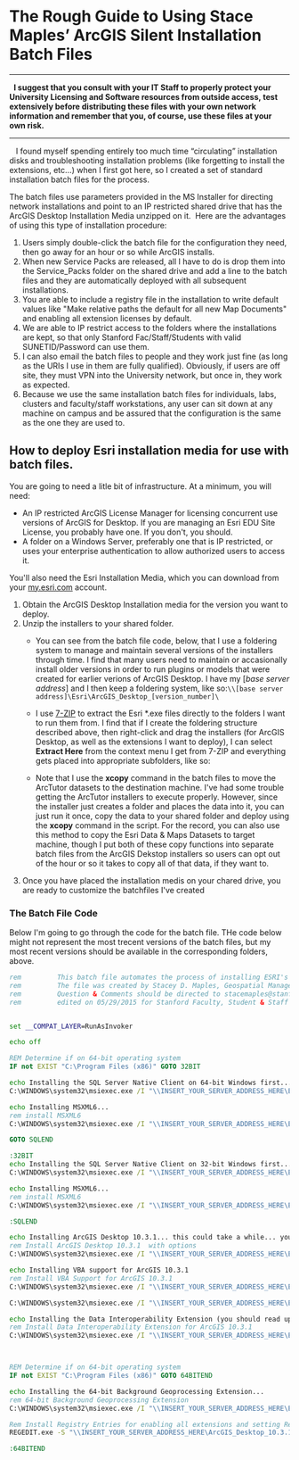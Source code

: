 # The Rough Guide to Using Stace Maples’ ArcGIS Silent Installation Batch Files
____  
 
**I suggest that you consult with your IT Staff to properly protect your University Licensing and Software resources from outside access, test extensively before distributing these files with your own network information and remember that you, of course, use these files at your own risk.**  
____
  
I found myself spending entirely too much time “circulating” installation disks and troubleshooting installation problems (like forgetting to install the extensions, etc…) when I first got here, so I created a set of standard installation batch files for the process.  

The batch files use parameters provided in the MS Installer for directing network installations and point to an IP restricted shared drive that has the ArcGIS Desktop Installation Media unzipped on it.  Here are the advantages of using this type of installation procedure:

1. Users simply double-click the batch file for the configuration they need, then go away for an hour or so while ArcGIS installs.  
2. When new Service Packs are released, all I have to do is drop them into the Service_Packs folder on the shared drive and add a line to the batch files and they are automatically deployed with all subsequent installations. 
3. You are able to include a registry file in the installation to write default values like "Make relative paths the default for all new Map Documents" and enabling all extension licenses by default.
3. We are able to IP restrict access to the folders where the installations are kept, so that only Stanford Fac/Staff/Students with valid SUNETID/Password can use them.  
4. I can also email the batch files to people and they work just fine (as long as the URIs I use in them are fully qualified).  Obviously, if users are off site, they must VPN into the University network, but once in, they work as expected.
5. Because we use the same installation batch files for individuals, labs, clusters and faculty/staff workstations, any user can sit down at any machine on campus and be assured that the configuration is the same as the one they are used to.

## How to deploy Esri installation media for use with batch files.
You are going to need a litle bit of infrastructure. At a minimum, you will need:

* An IP restricted ArcGIS License Manager for licensing concurrent use versions of ArcGIS for Desktop. If you are managing an Esri EDU Site License, you probably have one. If you don't, you should.
* A folder on a Windows Server, preferably one that is IP restricted, or uses your enterprise authentication to allow authorized users to access it.

You'll also need the Esri Installation Media, which you can download from your [my.esri.com](my.esri.com) account.

 1. Obtain the ArcGIS Desktop Installation media for the version you want to deploy.
 2. Unzip the installers to your shared folder.
     * You can see from the batch file code, below, that I use a foldering system to manage and maintain several versions of the installers through time. I find that many users need to maintain or accasionally install older versions in order to run plugins or models that were created for earlier verions of ArcGIS Desktop. I have my [_base server address_] and I then keep a foldering system, like so:```\\[base server address]\Esri\ArcGIS_Desktop_[version_number]\```
     * I use [7-ZIP](http://www.7-zip.org/) to extract the Esri *.exe files directly to the folders I want to run them from. I find that if I create the foldering structure described above, then right-click and drag the installers (for ArcGIS Desktop, as well as the extensions I want to deploy), I can select **Extract Here** from the context menu I get from 7-ZIP and everything gets placed into appropriate subfolders, like so:

     * Note that I use the **xcopy** command in the batch files to move the ArcTutor datasets to the destination machine. I've had some trouble getting the ArcTutor installers to execute properly. However, since the installer just creates a folder and places the data into it, you can just run it once, copy the data to your shared folder and deploy using the **xcopy** command in the script. For the record, you can also use this method to copy the Esri Data & Maps Datasets to target machine, though I put both of these copy functions into separate batch files from the ArcGIS Dekstop installers so users can opt out of the hour or so it takes to copy all of that data, if they want to.
 3. Once you have placed the installation medis on your chared drive, you are ready to customize the batchfiles I've created

### The Batch File Code
Below I'm going to go through the code for the batch file. THe code below might not represent the most trecent versions of the batch files, but my most recent versions should be available in the corresponding folders, above. 

```bat 
rem 		This batch file automates the process of installing ESRI's ArcGIS Desktop 10.3.1
rem 		The file was created by Stacey D. Maples, Geospatial Manager at the Stanford Geospatial Center, Stanford University
rem			Question & Comments should be directed to stacemaples@stanford.edu
rem         edited on 05/29/2015 for Stanford Faculty, Student & Staff Non-Managed Workstation and Personal Installations


set __COMPAT_LAYER=RunAsInvoker

echo off

REM Determine if on 64-bit operating system
IF not EXIST "C:\Program Files (x86)" GOTO 32BIT

echo Installing the SQL Server Native Client on 64-bit Windows first...
C:\WINDOWS\system32\msiexec.exe /I "\\INSERT_YOUR_SERVER_ADDRESS_HERE\Esri\ArcGIS_Desktop_10.3.1\SQLServer2012SP1NativeClient_64\sqlncli.msi" IACCEPTSQLNCLILICENSETERMS=YES /norestart /passive /qb

echo Installing MSXML6...
rem install MSXML6
C:\WINDOWS\system32\msiexec.exe /I "\\INSERT_YOUR_SERVER_ADDRESS_HERE\Esri\ArcGIS_Desktop_10.3.1\Desktop\SetupFiles\Support\MSXML6\64-bit\msxml6_x64.msi" /norestart /passive /qb

GOTO SQLEND

:32BIT
echo Installing the SQL Server Native Client on 32-bit Windows first...
C:\WINDOWS\system32\msiexec.exe /I "\\INSERT_YOUR_SERVER_ADDRESS_HERE\Esri\ArcGIS_Desktop_10.3.1\SQLServer2012SP1NativeClient_32\sqlncli.msi" IACCEPTSQLNCLILICENSETERMS=YES /norestart /passive /qb

echo Installing MSXML6...
rem install MSXML6
C:\WINDOWS\system32\msiexec.exe /I "\\INSERT_YOUR_SERVER_ADDRESS_HERE\Esri\ArcGIS_Desktop_10.3.1\Desktop\SetupFiles\Support\MSXML6\32-bit\msxml6.msi" /norestart /passive /qb

:SQLEND

echo Installing ArcGIS Desktop 10.3.1... this could take a while... you should go have dinner, or something...
rem Install ArcGIS Desktop 10.3.1  with options
C:\WINDOWS\system32\msiexec.exe /I "\\INSERT_YOUR_SERVER_ADDRESS_HERE\Esri\ArcGIS_Desktop_10.3.1\Desktop\SetupFiles\setup.msi" ADDLOCAL=ALL ESRI_LICENSE_HOST=yourlicensemanager@whatever.edu INSTALLDIR1=C:\Python27 SOFTWARE_CLASS=Professional SEAT_PREFERENCE=Float /norestart /passive /qb

echo Installing VBA support for ArcGIS 10.3.1
rem Install VBA Support for ArcGIS 10.3.1
C:\WINDOWS\system32\msiexec.exe /I "\\INSERT_YOUR_SERVER_ADDRESS_HERE\Esri\ArcGIS_Desktop_10.3.1\VBACompatibility\VBA\VBAOF11.msi" /norestart /passive /qb

C:\WINDOWS\system32\msiexec.exe /I "\\INSERT_YOUR_SERVER_ADDRESS_HERE\Esri\ArcGIS_Desktop_10.3.1\VBACompatibility\VBA\1033\VBAOF11I.msi" /norestart /passive /qb

echo Installing the Data Interoperability Extension (you should read up on this, it's pretty cool)...
rem Install Data Interoperability Extension for ArcGIS 10.3.1
C:\WINDOWS\system32\msiexec.exe /I "\\INSERT_YOUR_SERVER_ADDRESS_HERE\Esri\ArcGIS_Desktop_10.3.1\DataInteropDesktop\SetupFiles\setup.msi" /norestart /passive /qb



REM Determine if on 64-bit operating system
IF not EXIST "C:\Program Files (x86)" GOTO 64BITEND

echo Installing the 64-bit Background Geoprocessing Extension...
rem 64-bit Background Geoprocessing Extension
C:\WINDOWS\system32\msiexec.exe /I "\\INSERT_YOUR_SERVER_ADDRESS_HERE\Esri\ArcGIS_Desktop_10.3.1\DesktopBackgroundGP\SetupFiles\setup.msi" /norestart /passive /qb

Rem Install Registry Entries for enabling all extensions and setting Relative Paths as the default
REGEDIT.exe -S "\\INSERT_YOUR_SERVER_ADDRESS_HERE\ArcGIS_Desktop_10.3.1\ArcGIS_10.3.1_RegistryEntries.reg" /norestart

:64BITEND
```
